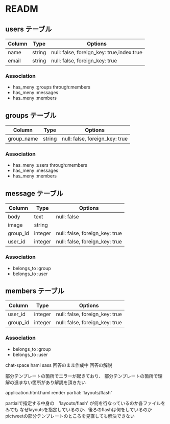# READM

## users テーブル

|Column|Type|Options|
|------|----|-------|
|name|string|null: false, foreign_key: true,index:true|
|email|string|null: false, foreign_key: true|

### Association
- has_meny :groups through:members
- has_meny :messages
- has_meny :members

## groups テーブル

|Column|Type|Options|
|------|----|-------|
|group_name|string|null: false, foreign_key: true|

### Association
- has_meny :users through:members
- has_meny :messages
- has_meny :members

## message テーブル

|Column|Type|Options|
|------|----|-------|
|body|text|null: false|
|image|string| |
|group_id|integer|null: false, foreign_key: true|
|user_id|integer|null: false, foreign_key: true|

### Association
- belongs_to :group
- belongs_to :user

## members テーブル

|Column|Type|Options|
|------|----|-------|
|user_id|integer|null: false, foreign_key: true|
|group_id|integer|null: false, foreign_key: true|

### Association
- belongs_to :group
- belongs_to :user

chat-space
haml sass
回答のまま作成中
回答の解説

部分テンプレートの箇所でエラーが起きており、
部分テンプレートの箇所で理解の進まない箇所があり解説を頂きたい

application.html.haml
render partial: 'layouts/flash'

partialで指定する中身の　'layouts/flash' が何を行なっているのか各ファイルをみても
なぜlayoutsを指定しているのか、後ろのflashは何をしているのか
pictweetの部分テンプレートのところを見直しても解決できない

